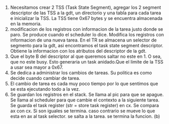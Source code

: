 1. Necesitamos crear 2 TSS (Task State Segment), agregar los 2 segment descriptor de las TSS a la gdt, un directorio y una tabla para cada tarea e inicializar la TSS. La TSS tiene 0x67 bytes y se encuentra almacenada en la memoria.
2. modificacion de los registros con informacion de la tarea justo donde se paro. Se produce cuando el scheduler lo dice. Modifica los registros con informacion de una nueva tarea. En el TR se almacena un selector de segmento para la gdt, asi encontramos el task state segment descriptor. Obtiene la informacion con los atributos del descriptor de la gdt.
3. Que el byte B del descriptor al que queremos saltar no este en 1. O sea, que no este busy. Esto generaria un task anidado.Que el limite de la TSS a usar sea mayor a 0x67.
4. Se dedica a administrar los cambios de tareas. Su politica es como decide cuando cambiar de tarea.
5. El cambio de tarea es cada muy poco tiempo por lo que sentimos que se esta ejecutando todo a la vez.
11. Se guardan los registros en el stack. Se llama al pic para que se apague. Se llama al scheduler para que cambie el contexto a la siguiente tarea. Se guarda el task register (str = store task register) en cx. Se compara ax con cx. Si son iguales se termina. caso contrario se mueve lo que esta en ax al task selector. se salta a la tarea. se termina la funcion. (b) 